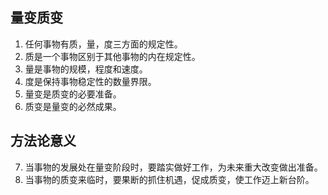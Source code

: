 ## 量变质变

1. 任何事物有质，量，度三方面的规定性。
2. 质是一个事物区别于其他事物的内在规定性。
3. 量是事物的规模，程度和速度。
4. 度是保持事物稳定性的数量界限。
5. 量变是质变的必要准备。
6. 质变是量变的必然成果。

## 方法论意义
7. 当事物的发展处在量变阶段时，要踏实做好工作，为未来重大改变做出准备。
8. 当事物的质变来临时，要果断的抓住机遇，促成质变，使工作迈上新台阶。